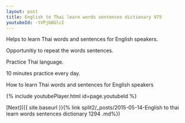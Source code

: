 ```yaml
---
layout: post
title: English to Thai learn words sentences dictionary 975 
youtubeId: -tVPjbBGlcI
---
```

 
 
Helps to learn Thai words and sentences for English speakers.

Opportunitiy to repeat the words sentences. 

Practice Thai language. 
 
10 minutes practice every day. 
 
How to learn Thai words and sentences for English speakers 
 
{% include youtubePlayer.html id=page.youtubeId %}
 
 
[Next]({{ site.baseurl }}{% link  split2/_posts/2015-05-14-English to thai learn words sentences dictionary 1294 .md%})
 
